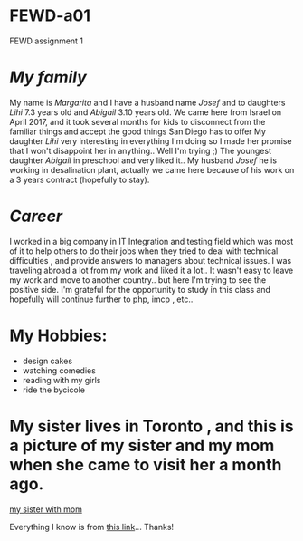 # FEWD-a01
FEWD assignment 1
# _*My family*_
My name is *Margarita* and I have a husband name *Josef* and to daughters *Lihi* 7.3  years old and *Abigail* 3.10 years old.
We came here from Israel on April 2017, and it took several months for kids to disconnect from the familiar things and accept the good things San Diego has to offer 
My daughter *Lihi* very interesting in everything I'm doing so I made her promise that I won't disappoint her in anything.. Well I'm trying ;)
The youngest daughter *Abigail* in preschool and very liked it..
My husband *Josef* he is working in desalination plant, actually we came here because of his work on a 3 years contract (hopefully to stay).
# _*Career*_
I worked in a big company in IT Integration and testing field which was most of it to help others to do their jobs when they tried to deal with technical difficulties , and provide answers to managers about technical issues. 
I was traveling abroad a lot from my work and liked it a lot.. It wasn't easy to leave my work and move to another country.. but here I'm trying to see the positive side.
I'm grateful for the opportunity to study in this class and hopefully will continue further to php, imcp , etc..
# My Hobbies:
* design cakes
* watching comedies 
* reading with my girls
* ride the bycicole
# My sister lives in Toronto , and this is a picture of my sister and my mom when she came to visit her a month ago.
[my sister with mom](https://www.facebook.com/photo.php?fbid=10154355321719567&set=pb.554654566.-2207520000.1517697184.&type=3&theater)


Everything I know is from [this link](https://www.youtube.com/watch?v=Hk5u71h6zu8&feature=youtu.be)... Thanks!
